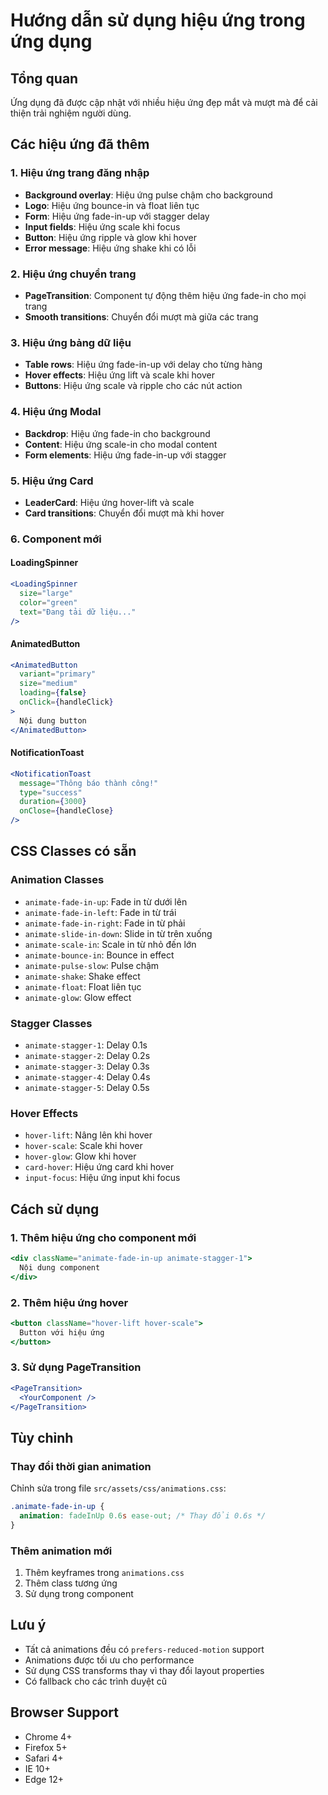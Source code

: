 # Hướng dẫn sử dụng hiệu ứng trong ứng dụng

## Tổng quan
Ứng dụng đã được cập nhật với nhiều hiệu ứng đẹp mắt và mượt mà để cải thiện trải nghiệm người dùng.

## Các hiệu ứng đã thêm

### 1. Hiệu ứng trang đăng nhập
- **Background overlay**: Hiệu ứng pulse chậm cho background
- **Logo**: Hiệu ứng bounce-in và float liên tục
- **Form**: Hiệu ứng fade-in-up với stagger delay
- **Input fields**: Hiệu ứng scale khi focus
- **Button**: Hiệu ứng ripple và glow khi hover
- **Error message**: Hiệu ứng shake khi có lỗi

### 2. Hiệu ứng chuyển trang
- **PageTransition**: Component tự động thêm hiệu ứng fade-in cho mọi trang
- **Smooth transitions**: Chuyển đổi mượt mà giữa các trang

### 3. Hiệu ứng bảng dữ liệu
- **Table rows**: Hiệu ứng fade-in-up với delay cho từng hàng
- **Hover effects**: Hiệu ứng lift và scale khi hover
- **Buttons**: Hiệu ứng scale và ripple cho các nút action

### 4. Hiệu ứng Modal
- **Backdrop**: Hiệu ứng fade-in cho background
- **Content**: Hiệu ứng scale-in cho modal content
- **Form elements**: Hiệu ứng fade-in-up với stagger

### 5. Hiệu ứng Card
- **LeaderCard**: Hiệu ứng hover-lift và scale
- **Card transitions**: Chuyển đổi mượt mà khi hover

### 6. Component mới

#### LoadingSpinner
```jsx
<LoadingSpinner 
  size="large" 
  color="green" 
  text="Đang tải dữ liệu..." 
/>
```

#### AnimatedButton
```jsx
<AnimatedButton
  variant="primary"
  size="medium"
  loading={false}
  onClick={handleClick}
>
  Nội dung button
</AnimatedButton>
```

#### NotificationToast
```jsx
<NotificationToast
  message="Thông báo thành công!"
  type="success"
  duration={3000}
  onClose={handleClose}
/>
```

## CSS Classes có sẵn

### Animation Classes
- `animate-fade-in-up`: Fade in từ dưới lên
- `animate-fade-in-left`: Fade in từ trái
- `animate-fade-in-right`: Fade in từ phải
- `animate-slide-in-down`: Slide in từ trên xuống
- `animate-scale-in`: Scale in từ nhỏ đến lớn
- `animate-bounce-in`: Bounce in effect
- `animate-pulse-slow`: Pulse chậm
- `animate-shake`: Shake effect
- `animate-float`: Float liên tục
- `animate-glow`: Glow effect

### Stagger Classes
- `animate-stagger-1`: Delay 0.1s
- `animate-stagger-2`: Delay 0.2s
- `animate-stagger-3`: Delay 0.3s
- `animate-stagger-4`: Delay 0.4s
- `animate-stagger-5`: Delay 0.5s

### Hover Effects
- `hover-lift`: Nâng lên khi hover
- `hover-scale`: Scale khi hover
- `hover-glow`: Glow khi hover
- `card-hover`: Hiệu ứng card khi hover
- `input-focus`: Hiệu ứng input khi focus

## Cách sử dụng

### 1. Thêm hiệu ứng cho component mới
```jsx
<div className="animate-fade-in-up animate-stagger-1">
  Nội dung component
</div>
```

### 2. Thêm hiệu ứng hover
```jsx
<button className="hover-lift hover-scale">
  Button với hiệu ứng
</button>
```

### 3. Sử dụng PageTransition
```jsx
<PageTransition>
  <YourComponent />
</PageTransition>
```

## Tùy chỉnh

### Thay đổi thời gian animation
Chỉnh sửa trong file `src/assets/css/animations.css`:
```css
.animate-fade-in-up {
  animation: fadeInUp 0.6s ease-out; /* Thay đổi 0.6s */
}
```

### Thêm animation mới
1. Thêm keyframes trong `animations.css`
2. Thêm class tương ứng
3. Sử dụng trong component

## Lưu ý
- Tất cả animations đều có `prefers-reduced-motion` support
- Animations được tối ưu cho performance
- Sử dụng CSS transforms thay vì thay đổi layout properties
- Có fallback cho các trình duyệt cũ

## Browser Support
- Chrome 4+
- Firefox 5+
- Safari 4+
- IE 10+
- Edge 12+
